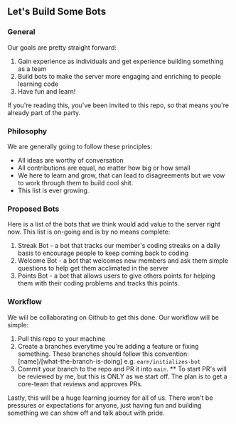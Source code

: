 ## Let's Build Some Bots

### General
Our goals are pretty straight forward:
 1. Gain experience as individuals and get experience building something as a team
 2. Build bots to make the server more engaging and enriching to people learning code
 3. Have fun and learn!

If you're reading this, you've been invited to this repo, so that means you're already part of the party. 

### Philosophy
We are generally going to follow these principles:
 - All ideas are worthy of conversation
 - All contributions are equal, no matter how big or how small
 - We here to learn and grow, that can lead to disagreements but we vow to work through them to build cool shit.
 - This list is ever growing.

### Proposed Bots
Here is a list of the bots that we think would add value to the server right now. This list is on-going and is by no means complete:
  1. Streak Bot - a bot that tracks our member's coding streaks on a daily basis to encourage people to keep coming back to coding
  2. Welcome Bot - a bot that welcomes new members and ask them simple questions to help get them acclimated in the server
  3. Points Bot - a bot that allows users to give others points for helping them with their coding problems and tracks this points.

### Workflow
We will be collaborating on Github to get this done. Our workflow will be simple:
  1. Pull this repo to your machine
  2. Create a branches everytime you're adding a feature or fixing something. These branches should follow this convention: [name]/[what-the-branch-is-doing] e.g. `earn/initializes-bot`
  3. Commit your branch to the repo and PR it into `main`.
  ** To start PR's will be reviewed by me, but this is ONLY as we start off. The plan is to get a core-team that reviews and approves PRs.
  
 Lastly, this will be a huge learning journey for all of us. There won't be pressures or expectations for anyone, just having fun and building something we can show off and talk about with pride. 
